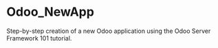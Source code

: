 # Odoo_NewApp
Step-by-step creation of a new Odoo application using the Odoo Server Framework 101 tutorial.
